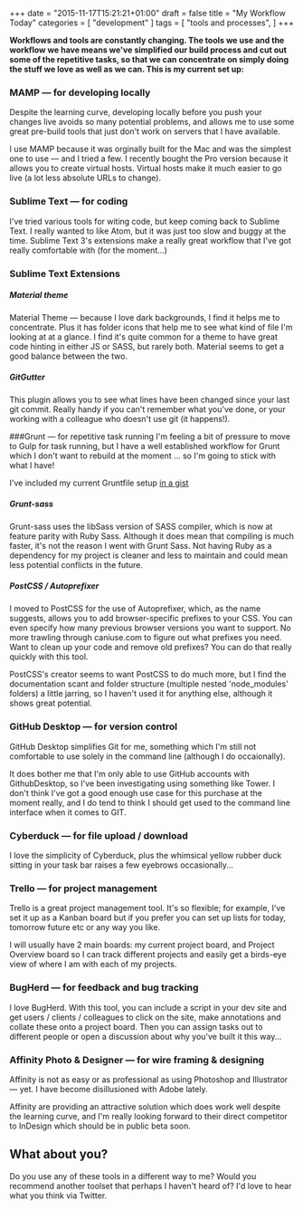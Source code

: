 +++
date = "2015-11-17T15:21:21+01:00"
draft = false
title = "My Workflow Today"
categories = [
  "development"
]
tags = [ 
    "tools and processes", 
]
+++

**Workflows and tools are constantly changing. The tools we use and the workflow we have means we've simplified our build process and cut out some of the repetitive tasks, so that we can concentrate on simply doing the stuff we love as well as we can. This is my current set up:**

### MAMP — for developing locally
Despite the learning curve, developing locally before you push your changes live avoids so many potential problems, and allows me to use some great pre-build tools that just don't work on servers that I have available.

I use MAMP because it was orginally built for the Mac and was the simplest one to use — and I tried a few. I recently bought the Pro version because it allows you to create virtual hosts. Virtual hosts make it much easier to go live (a lot less absolute URLs to change).

### Sublime Text — for coding
I've tried various tools for witing code, but keep coming back to Sublime Text. I really wanted to like Atom, but it was just too slow and buggy at the time. Sublime Text 3's extensions make a really great workflow that I've got really comfortable with (for the moment...)

### Sublime Text Extensions

##### Material theme
Material Theme — because I love dark backgrounds, I find it helps me to concentrate. Plus it has folder icons that help me to see what kind of file I'm looking at at a glance. I find it's quite common for a theme to have great code hinting in either JS or SASS, but rarely both. Material seems to get a good balance between the two.

##### GitGutter
This plugin allows you to see what lines have been changed since your last git commit. Really handy if you can't remember what you've done, or your working with a colleague who doesn't use git (it happens!).

###Grunt — for repetitive task running
I'm feeling a bit of pressure to move to Gulp for task running, but I have a well established workflow for Grunt which I don't want to rebuild at the moment ... so I'm going to stick with what I have!

I've included my current Gruntfile setup [in a gist](https://gist.github.com/endymion1818/e92d40bb91373559936b "grunt file gist")

##### Grunt-sass
Grunt-sass uses the libSass version of SASS compiler, which is now at feature parity with Ruby Sass. Although it does mean that compiling is much faster, it's not the reason I went with Grunt Sass. Not having Ruby as a dependency for my project is cleaner and less to maintain and could mean less potential conflicts in the future.

##### PostCSS / Autoprefixer
I moved to PostCSS for the use of Autoprefixer, which, as the name suggests, allows you to add browser-specific prefixes to your CSS. You can even specify how many previous browser versions you want to support. No more trawling through caniuse.com to figure out what prefixes you need. Want to clean up your code and remove old prefixes? You can do that really quickly with this tool.

PostCSS's creator seems to want PostCSS to do much more, but I find the documentation scant and folder structure (multiple nested 'node_modules' folders) a little jarring, so I haven't used it for anything else, although it shows great potential.

### GitHub Desktop — for version control
GitHub Desktop simplifies Git for me, something which I'm still not comfortable to use solely in the command line (although I do occaionally).

It does bother me that I'm only able to use GitHub accounts with GithubDesktop, so I've been investigating using something like Tower. I don't think I've got a good enough use case for this purchase at the moment really, and I do tend to think I should get used to the command line interface when it comes to GIT.

### Cyberduck — for file upload / download
I love the simplicity of Cyberduck, plus the whimsical yellow rubber duck sitting in your task bar raises a few eyebrows occasionally...

### Trello — for project management
Trello is a great project management tool. It's so flexible; for example, I've set it up as a Kanban board but if you prefer you can set up lists for today, tomorrow future etc or any way you like.

I will usually have 2 main boards: my current project board, and Project Overview board so I can track different projects and easily get a birds-eye view of where I am with each of my projects.

### BugHerd — for feedback and bug tracking
I love BugHerd. With this tool, you can include a script in your dev site and get users / clients / colleagues to click on the site, make annotations and collate these onto a project board. Then you can assign tasks out to different people or open a discussion about why you've built it this way...

### Affinity Photo & Designer — for wire framing & designing
Affinity is not as easy or as professional as using Photoshop and Illustrator — yet. I have become disillusioned with Adobe lately.

Affinity are providing an attractive solution which does work well despite the learning curve, and I'm really looking forward to their direct competitor to InDesign which should be in public beta soon.

## What about you?
Do you use any of these tools in a different way to me? Would you recommend another toolset that perhaps I haven't heard of? I'd love to hear what you think via Twitter.
